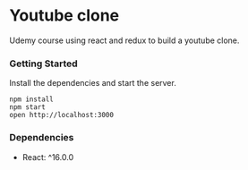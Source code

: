 # Youtube clone

Udemy course using react and redux to build a youtube clone.

### Getting Started


Install the dependencies and start the server.

```
npm install
npm start
open http://localhost:3000
```

### Dependencies

* React: ^16.0.0

